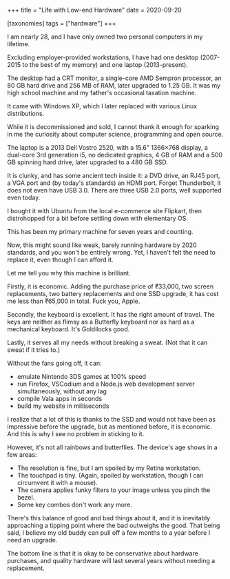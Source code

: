 +++
title = "Life with Low-end Hardware"
date = 2020-09-20

[taxonomies]
tags = ["hardware"]
+++

I am nearly 28, and I have only owned two personal computers in my lifetime.

Excluding employer-provided workstations, I have had one desktop (2007-2015 to the best of my memory) and one laptop (2013-present).

The desktop had a CRT monitor, a single-core AMD Sempron processor, an 80 GB hard drive and 256 MB of RAM, later upgraded to 1.25 GB. It was my high school machine and my father's occasional taxation machine.

It came with Windows XP, which I later replaced with various Linux distributions.

While it is decommissioned and sold, I cannot thank it enough for sparking in me the curiosity about computer science, programming and open source.

The laptop is a 2013 Dell Vostro 2520, with a 15.6" 1366×768 display, a dual-core 3rd generation i5, no dedicated graphics, 4 GB of RAM and a 500 GB spinning hard drive, later upgraded to a 480 GB SSD.

It is clunky, and has some ancient tech inside it: a DVD drive, an RJ45 port, a VGA port and (by today's standards) an HDMI port. Forget Thunderbolt, it does not even have USB 3.0. There are three USB 2.0 ports, well supported even today.

I bought it with Ubuntu from the local e-commerce site Flipkart, then distrohopped for a bit before settling down with elementary OS.

This has been my primary machine for seven years and counting.

Now, this might sound like weak, barely running hardware by 2020 standards, and you won't be entirely wrong. Yet, I haven't felt the need to replace it, even though I can afford it.

Let me tell you why this machine is brilliant.

Firstly, it is economic. Adding the purchase price of ₹33,000, two screen replacements, two battery replacements and one SSD upgrade, it has cost me less than ₹65,000 in total. Fuck you, Apple.

Secondly, the keyboard is excellent. It has the right amount of travel. The keys are neither as flimsy as a Butterfly keyboard nor as hard as a mechanical keyboard. It's Goldilocks good.

Lastly, it serves all my needs without breaking a sweat. (Not that it can sweat if it tries to.)

Without the fans going off, it can:

- emulate Nintendo 3DS games at 100% speed
- run Firefox, VSCodium and a Node.js web development server simultaneously, without any lag
- compile Vala apps in seconds
- build my website in milliseconds

I realize that a lot of this is thanks to the SSD and would not have been as impressive before the upgrade, but as mentioned before, it is economic. And this is why I see no problem in sticking to it.

However, it's not all rainbows and butterflies. The device's age shows in a few areas:

- The resolution is fine, but I am spoiled by my Retina workstation.
- The touchpad is tiny. (Again, spoiled by workstation, though I can circumvent it with a mouse).
- The camera applies funky filters to your image unless you pinch the bezel.
- Some key combos don't work any more.

There's this balance of good and bad things about it, and it is inevitably approaching a tipping point where the bad outweighs the good. That being said, I believe my old buddy can pull off a few months to a year before I need an upgrade.

The bottom line is that it is okay to be conservative about hardware purchases, and quality hardware will last several years without needing a replacement.


